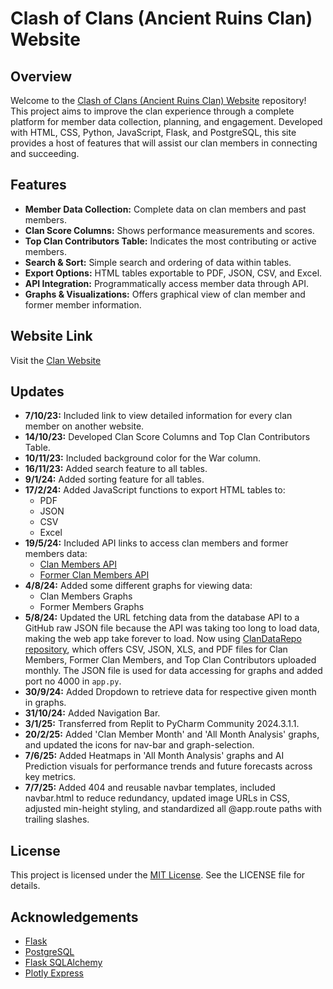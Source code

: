 # Clash of Clans (Ancient Ruins Clan) Website

## Overview
Welcome to the [Clash of Clans (Ancient Ruins Clan) Website](https://coc-ancient-ruins-website.onrender.com/) repository! This project aims to improve the clan experience through a complete platform for member data collection, planning, and engagement. Developed with HTML, CSS, Python, JavaScript, Flask, and PostgreSQL, this site provides a host of features that will assist our clan members in connecting and succeeding.

## Features
- **Member Data Collection:** Complete data on clan members and past members.
- **Clan Score Columns:** Shows performance measurements and scores.
- **Top Clan Contributors Table:** Indicates the most contributing or active members.
- **Search & Sort:** Simple search and ordering of data within tables.
- **Export Options:** HTML tables exportable to PDF, JSON, CSV, and Excel.
- **API Integration:** Programmatically access member data through API.
- **Graphs & Visualizations:** Offers graphical view of clan member and former member information.

## Website Link
Visit the [Clan Website](https://coc-ancient-ruins-website.onrender.com/)

## Updates
- **7/10/23:** Included link to view detailed information for every clan member on another website.
- **14/10/23:** Developed Clan Score Columns and Top Clan Contributors Table.
- **10/11/23:** Included background color for the War column.
- **16/11/23:** Added search feature to all tables.
- **9/1/24:** Added sorting feature for all tables.
- **17/2/24:** Added JavaScript functions to export HTML tables to:
  - PDF
  - JSON
  - CSV
  - Excel
- **19/5/24:** Included API links to access clan members and former members data:
  - [Clan Members API](https://coc-ancient-ruins-website.onrender.com/api/mem)
  - [Former Clan Members API](https://coc-ancient-ruins-website.onrender.com/api/fmem)
- **4/8/24:** Added some different graphs for viewing data:
  - Clan Members Graphs
  - Former Members Graphs
- **5/8/24:** Updated the URL fetching data from the database API to a GitHub raw JSON file because the API was taking too long to load data, making the web app take forever to load. Now using [ClanDataRepo repository](https://github.com/Lightning-President-9/ClanDataRepo), which offers CSV, JSON, XLS, and PDF files for Clan Members, Former Clan Members, and Top Clan Contributors uploaded monthly. The JSON file is used for data accessing for graphs and added port no 4000 in `app.py`.
- **30/9/24:** Added Dropdown to retrieve data for respective given month in graphs.
- **31/10/24:** Added Navigation Bar.
- **3/1/25:** Transferred from Replit to PyCharm Community 2024.3.1.1.
- **20/2/25:** Added 'Clan Member Month' and 'All Month Analysis' graphs, and updated the icons for nav-bar and graph-selection.
- **7/6/25:**  Added Heatmaps in 'All Month Analysis' graphs and AI Prediction visuals for performance trends and future forecasts across key metrics.
- **7/7/25:**  Added 404 and reusable navbar templates, included navbar.html to reduce redundancy, updated image URLs in CSS, adjusted min-height styling, and standardized all @app.route paths with trailing slashes.

## License
This project is licensed under the [MIT License](https://github.com/Lightning-President-9/coc-ancient-ruins-website/blob/main/LICENSE). See the LICENSE file for details.

## Acknowledgements
- [Flask](https://flask.palletsprojects.com/)
- [PostgreSQL](https://www.postgresql.org/)
- [Flask SQLAlchemy](https://flask-sqlalchemy.palletsprojects.com/en/3.1.x/)
- [Plotly Express](https://plotly.com/python/plotly-express/)